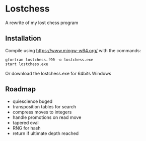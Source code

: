 # Lostchess
A rewrite of my lost chess program

## Installation
Compile using https://www.mingw-w64.org/ with the commands:
```
gfortran lostchess.f90 -o lostchess.exe
start lostchess.exe
```
Or download the lostchess.exe for 64bits Windows

## Roadmap
* quiescience buged
* transposition tables for search
* compress moves to integers
* handle promotions on read move
* tapered eval
* RNG for hash
* return if ultimate depth reached





